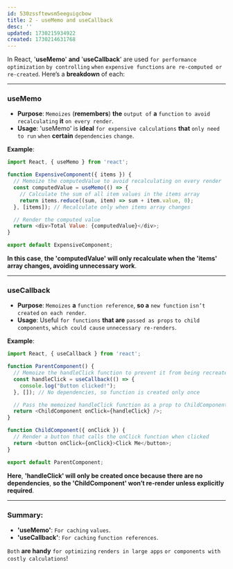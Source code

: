 ```yaml
---
id: 530zssftewsm5eeguigcbow
title: 2 - useMemo and useCallback
desc: ''
updated: 1730215934922
created: 1730214631768
---
```


In React, '**useMemo**' **and** '**useCallback**' are used `for performance optimization` `by controlling` `when` `expensive functions` `are re-computed or re-created`. Here’s a **breakdown** of each:

---

### **useMemo**

- **Purpose**: `Memoizes` (**remembers**) **the** `output of` **a** `function` `to avoid` `recalculating` **it** `on every render`.
- **Usage**: 'useMemo' is **ideal** `for expensive calculations` **that** `only need to run` `when` **certain** `dependencies` `change`.
  
**Example**:
```javascript
import React, { useMemo } from 'react';

function ExpensiveComponent({ items }) {
  // Memoize the computedValue to avoid recalculating on every render
  const computedValue = useMemo(() => {
    // Calculate the sum of all item values in the items array
    return items.reduce((sum, item) => sum + item.value, 0);
  }, [items]); // Recalculate only when items array changes

  // Render the computed value
  return <div>Total Value: {computedValue}</div>;
}

export default ExpensiveComponent;
```

**In this case**, **the 'computedValue' will only recalculate when the 'items' array changes, avoiding unnecessary work**.

---

### **useCallback**

- **Purpose**: `Memoizes` **a** `function reference`, **so a** `new function` `isn’t created` `on each render`.
- **Usage**: Useful `for functions` **that are** `passed as props` `to child components`, `which could cause` `unnecessary re-renders`.

**Example**:
```javascript
import React, { useCallback } from 'react';

function ParentComponent() {
  // Memoize the handleClick function to prevent it from being recreated on each render
  const handleClick = useCallback(() => {
    console.log("Button clicked!");
  }, []); // No dependencies, so function is created only once

  // Pass the memoized handleClick function as a prop to ChildComponent
  return <ChildComponent onClick={handleClick} />;
}

function ChildComponent({ onClick }) {
  // Render a button that calls the onClick function when clicked
  return <button onClick={onClick}>Click Me</button>;
}

export default ParentComponent;
```

**Here**, **'handleClick' will only be created once because there are no dependencies**, **so the 'ChildComponent' won’t re-render unless explicitly required**.

---

### **Summary**:
- **'useMemo'**: `For caching` `values`.
- **'useCallback'**: `For caching` `function references`. 

`Both` **are handy** `for optimizing` `renders in large apps` `or components with costly calculations`!